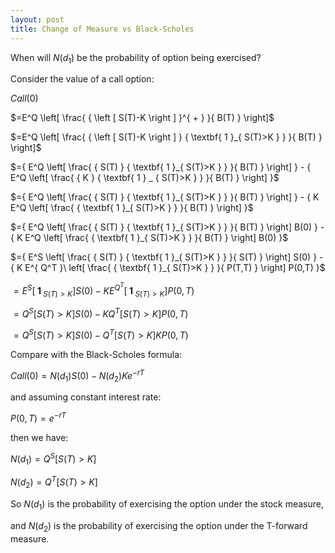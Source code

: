 ```yaml
---
layout: post
title: Change of Measure vs Black-Scholes
---
```


When will $N(d_1)$ be the probability of option being exercised?

Consider the value of a call option:

$Call(0)$

$=E^Q \left[ \frac{ { \left [ S(T)-K \right ] }^{ + } }{ B(T) } \right]$

$=E^Q \left[ \frac{ { \left [ S(T)-K \right ] } { \textbf{ 1 }_{ S(T)>K } } }{ B(T) } \right]$

$={ E^Q \left[ \frac{ { S(T) } { \textbf{ 1 }_{ S(T)>K } } }{ B(T) } \right] } - { E^Q \left[ \frac{ {  K  } { \textbf{ 1 } _ { S(T)>K } } }{ B(T) } \right] }$

$={ E^Q \left[ \frac{ { S(T) } { \textbf{ 1 }_{ S(T)>K } } }{ B(T) } \right] } - { K E^Q \left[ \frac{ { \textbf{ 1 }_{ S(T)>K } } }{ B(T) } \right] }$

$={ E^Q \left[ \frac{ { S(T) } { \textbf{ 1 }_{ S(T)>K } } }{ B(T) } \right] B(0) } - { K E^Q \left[ \frac{ { \textbf{ 1 }_{ S(T)>K } } }{ B(T) } \right] B(0) }$

$={ E^S \left[ \frac{ { S(T) } { \textbf{ 1 }_{ S(T)>K } } }{ S(T) } \right] S(0) } - { K E^{ Q^T }\ left[ \frac{ { \textbf{ 1 }_{ S(T)>K } } }{ P(T,T) } \right] P(0,T) }$

$={ E^S \left[ { \textbf{ 1 }_{ S(T)>K } } \right] S(0) } - { K E^{ Q^T }\left[ { \textbf{ 1 }_{ S(T)>K } } \right] P(0,T) }$

$={ Q^S \left[ S(T)>K \right] S(0) } - { K Q^T \left[ S(T)>K \right] P(0,T) }$

$={ Q^S \left[ S(T)>K \right] S(0) } - { Q^T \left[ S(T)>K \right] K P(0,T) }$

Compare with the Black-Scholes formula:

$Call(0)={ N(d_1)S(0) }-{ N(d_2)K e^{ -rT } }$

and assuming constant interest rate:

$P(0,T)=e^{ -rT }$

then we have:

$N(d_1)=Q^S \left[ S(T)>K \right]$

$N(d_2)=Q^T \left[ S(T)>K \right]$

So $N(d_1)$ is the probability of exercising the option under the stock measure,

and $N(d_2)$ is the probability of exercising the option under the T-forward measure.
